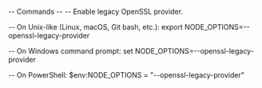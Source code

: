 -- Commands --
-- Enable legacy OpenSSL provider.

-- On Unix-like (Linux, macOS, Git bash, etc.):
export NODE_OPTIONS=--openssl-legacy-provider

-- On Windows command prompt:
set NODE_OPTIONS=--openssl-legacy-provider

-- On PowerShell:
$env:NODE_OPTIONS = "--openssl-legacy-provider"
